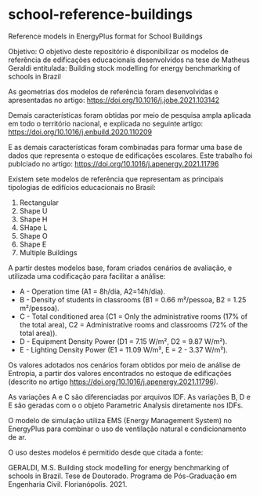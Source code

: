 # school-reference-buildings
Reference models in EnergyPlus format for School Buildings

Objetivo:
O objetivo deste repositório é disponibilizar os modelos de referência de edificações educacionais desenvolvidos na tese de Matheus Geraldi entitulada: Building stock modelling for energy benchmarking of schools in Brazil

As geometrias dos modelos de referência foram desenvolvidas e apresentadas no artigo: 
https://doi.org/10.1016/j.jobe.2021.103142

Demais características foram obtidas por meio de pesquisa ampla aplicada em todo o território nacional, e explicada no seguinte artigo: https://doi.org/10.1016/j.enbuild.2020.110209

E as demais características foram combinadas para formar uma base de dados que representa o estoque de edificações escolares. Este trabalho foi publciado no artigo: https://doi.org/10.1016/j.apenergy.2021.11796

Existem sete modelos de referência que representam as principais tipologias de edifícios educacionais no Brasil:

1) Rectangular
2) Shape U
3) Shape H
4) SHape L
5) Shape O
6) Shape E
7) Multiple Buildings

A partir destes modelos base, foram criados cenários de avaliação, e utilizada uma codificação para facilitar a análise:

- A - Operation time (A1 = 8h/dia, A2=14h/dia).
- B - Density of students in classrooms (B1 = 0.66 m²/pessoa, B2 = 1.25 m²/pessoa).
- C - Total conditioned area (C1 = Only the administrative rooms (17% of the total area), C2 = Administrative rooms and classrooms (72% of the total area)).
- D - Equipment Density Power (D1 = 7.15 W/m², D2 = 9.87 W/m²).
- E - Lighting Density Power (E1 = 11.09 W/m², E = 2 - 3.37 W/m²). 

Os valores adotados nos cenários foram obtidos por meio de análise de Entropia, a partir dos valores encontrados no estoque de edificações (descrito no artigo https://doi.org/10.1016/j.apenergy.2021.11796).

As variações A e C são diferenciadas por arquivos IDF. As variações B, D e E são geradas com o o objeto Parametric Analysis diretamente nos IDFs.

O modelo de simulação utiliza EMS (Energy Management System) no EnergyPlus para combinar o uso de ventilação natural e condicionamento de ar.

O uso destes modelos é permitido desde que citada a fonte:

GERALDI, M.S. Building stock modelling for energy benchmarking of schools in Brazil. Tese de Doutorado. Programa de Pós-Graduação em Engenharia Civil. Florianópolis. 2021.
